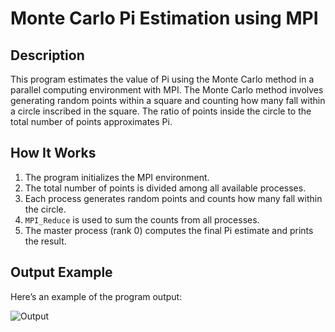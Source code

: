# Monte Carlo Pi Estimation using MPI  

## Description  
This program estimates the value of Pi using the Monte Carlo method in a parallel computing environment with MPI. The Monte Carlo method involves generating random points within a square and counting how many fall within a circle inscribed in the square. The ratio of points inside the circle to the total number of points approximates Pi.  

## How It Works  
1. The program initializes the MPI environment.  
2. The total number of points is divided among all available processes.  
3. Each process generates random points and counts how many fall within the circle.  
4. `MPI_Reduce` is used to sum the counts from all processes.  
5. The master process (rank 0) computes the final Pi estimate and prints the result.  

## Output Example  
Here’s an example of the program output:  

![Output](./images/output.png)  

